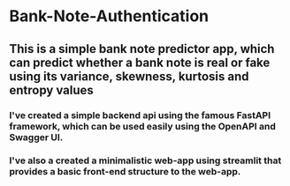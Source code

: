 # Bank-Note-Authentication

## This is a simple bank note predictor app, which can predict whether a bank note is real or fake using its variance, skewness, kurtosis and entropy values
### I've created a simple backend api using the famous FastAPI framework, which can be used easily using the OpenAPI and Swagger UI.
### I've also a created a minimalistic web-app using streamlit that provides a basic front-end structure to the web-app.
